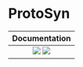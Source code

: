 # ProtoSyn

| **Documentation**                                                               |
|:-------------------------------------------------------------------------------:|
| [![][docs-stable-img]][docs-stable-url] [![][docs-latest-img]][docs-latest-url] |



[docs-stable-img]: https://img.shields.io/badge/docs-stable-green.svg
[docs-stable-url]: https://sergio-santos-group.github.io/ProtoSyn.jl/stable
[docs-latest-img]: https://img.shields.io/badge/docs-latest-green.svg
[docs-latest-url]: https://sergio-santos-group.github.io/ProtoSyn.jl/latest
